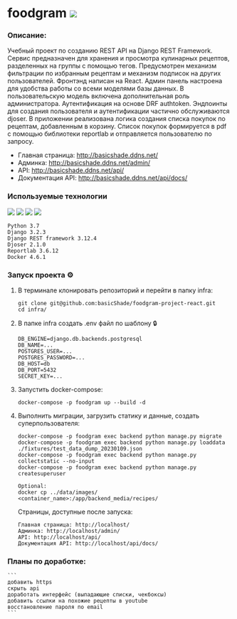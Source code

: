 # foodgram    <img src="https://github.com/basicshade/foodgram-project-react/actions/workflows/foodgram_backend_workflow.yml/badge.svg" />

### Описание:
Учебный проект по созданию REST API на Django REST Framework. Сервис предназначен для хранения и просмотра кулинарных рецептов, разделенных на группы с помощью тегов. Предусмотрен механизм фильтрации по избранным рецептам и механизм подписок на других пользователей. Фронтэнд написан на React. Админ панель настроена для удобства работы со всеми моделями базы данных. В пользовательскую модель включена дополнительная роль администратора. Аутентификация на основе DRF authtoken. Эндпоинты для создания пользователя и аутентификации частично обслуживаются djoser. В приложении реализована логика создания списка покупок по рецептам, добавленным в корзину. Список покупок формируется в pdf с помощью библиотеки reportlab и отправляется пользователю по запросу.

* Главная страница: http://basicshade.ddns.net/
* Админка: http://basicshade.ddns.net/admin/
* API: http://basicshade.ddns.net/api/
* Документация API: http://basicshade.ddns.net/api/docs/

### Используемые технологии
<img src="https://img.shields.io/badge/Python-FFD43B?style=for-the-badge&logo=python&logoColor=blue" /> <img src="https://img.shields.io/badge/Django-092E20?style=for-the-badge&logo=django&logoColor=green" /> <img src="https://img.shields.io/badge/django%20rest-ff1709?style=for-the-badge&logo=django&logoColor=white" /> <img src="https://img.shields.io/badge/Docker-2CA5E0?style=for-the-badge&logo=docker&logoColor=white" />

   ```
   Python 3.7
   Django 3.2.3
   Django REST framework 3.12.4
   Djoser 2.1.0
   Reportlab 3.6.12
   Docker 4.6.1
   ```

### Запуск проекта ⚙️
1. В терминале клонировать репозиторий и перейти в папку infra:
    ```
    git clone git@github.com:basicShade/foodgram-project-react.git
    cd infra/
    ```
2. В папке infra создать .env файл по шаблону 🔒
    ```
    DB_ENGINE=django.db.backends.postgresql
    DB_NAME=...
    POSTGRES_USER=...
    POSTGRES_PASSWORD=...
    DB_HOST=db
    DB_PORT=5432
    SECRET_KEY=...
    ```

3. Запустить docker-compose:
    ```
    docker-compose -p foodgram up --build -d
    ```

4. Выполнить миграции, загрузить статику и данные, создать суперпользователя:
    ```
    docker-compose -p foodgram exec backend python manage.py migrate
    docker-compose -p foodgram exec backend python manage.py loaddata ./fixtures/test_data_dump_20230109.json
    docker-compose -p foodgram exec backend python manage.py collectstatic --no-input
    docker-compose -p foodgram exec backend python manage.py createsuperuser

    Optional:
    docker cp ../data/images/ <container_name>:/app/backend_media/recipes/
    ```

   Страницы, доступные после запуска:
    ```
    Главная страница: http://localhost/
    Админка: http://localhost/admin/
    API: http://localhost/api/
    Документация API: http://localhost/api/docs/
    ```

### Планы по доработке:
    ```
    добавить https
    скрыть api
    доработать интерфейс (выпадающие списки, чекбоксы)
    добавить ссылки на похожие рецепты в youtube
    восстановление пароля по email
    ```
